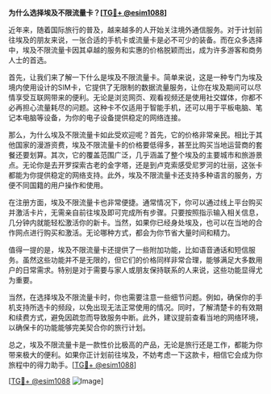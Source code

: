 **为什么选择埃及不限流量卡？[[TG💪+ @esim1088](https://t.me/s/esim1088)]**

近年来，随着国际旅行的普及，越来越多的人开始关注境外通信服务。对于计划前往埃及的朋友来说，一张合适的手机卡或流量卡是必不可少的装备。而在众多选择中，埃及不限流量卡因其卓越的服务和实惠的价格脱颖而出，成为许多游客和商务人士的首选。

首先，让我们来了解一下什么是埃及不限流量卡。简单来说，这是一种专门为埃及境内使用设计的SIM卡，它提供了无限制的数据流量服务，让你在埃及期间可以尽情享受互联网带来的便利。无论是浏览网页、观看视频还是使用社交媒体，你都不必再担心流量耗尽的问题。这种卡不仅适用于智能手机，还可以用于平板电脑、笔记本电脑等设备，为你的电子设备提供稳定的网络连接。

那么，为什么埃及不限流量卡如此受欢迎呢？首先，它的价格非常亲民。相比于其他国家的漫游资费，埃及不限流量卡的价格要低得多，甚至比购买当地运营商的套餐还要划算。其次，它的覆盖范围广泛，几乎涵盖了整个埃及的主要城市和旅游景点。无论你是去开罗探索古老的金字塔，还是到卢克索感受尼罗河的壮丽，这张卡都能为你提供稳定的网络支持。此外，埃及不限流量卡还支持多种语言的服务，方便不同国籍的用户操作和使用。

在注册方面，埃及不限流量卡也非常便捷。通常情况下，你可以通过线上平台购买并激活卡片，无需亲自前往埃及即可完成所有步骤。只要按照指示输入相关信息，几分钟内就能轻松激活你的新卡。当然，如果你已经身处埃及，也可以在当地的合作网点进行购买和激活。无论哪种方式，都会为你节省大量时间和精力。

值得一提的是，埃及不限流量卡还提供了一些附加功能，比如语音通话和短信服务。虽然这些功能并不是无限的，但它们的价格同样非常合理，能够满足大多数用户的日常需求。特别是对于需要与家人或朋友保持联系的人来说，这些功能显得尤为重要。

当然，在选择埃及不限流量卡时，你也需要注意一些细节问题。例如，确保你的手机支持所选卡的频段，以免出现无法正常使用的情况。同时，了解清楚卡的有效期和续费方式，避免因疏忽而导致服务中断。此外，建议提前查看当地的网络环境，以确保卡的功能能够完美契合你的旅行计划。

总之，埃及不限流量卡是一款性价比极高的产品，无论是旅行还是工作，都能为你带来极大的便利。如果你正计划前往埃及，不妨考虑一下这款卡，相信它会成为你旅程中的得力助手。[[TG💪+ @esim1088](https://t.me/s/esim1088)]

[[TG💪+ @esim1088](https://t.me/s/esim1088) ![Image](https://i.postimg.cc/4NQfJmqS/Snipaste-2025-05-13-00-14-12.png)]